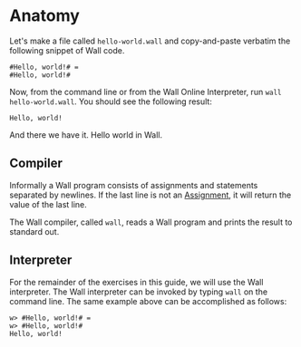 # Anatomy

Let's make a file called `hello-world.wall` and copy-and-paste verbatim the following snippet of Wall code.

```
#Hello, world!# =
#Hello, world!#
```

Now, from the command line or from the Wall Online Interpreter, run `wall hello-world.wall`. You should see the following result:

```
Hello, world!
```

And there we have it.  Hello world in Wall.

## Compiler

Informally a Wall program consists of assignments and statements separated by newlines.  If the last line is not an [Assignment](/assignment), it will return the value of the last line.

The Wall compiler, called `wall`, reads a Wall program and prints the result to standard out.

## Interpreter

For the remainder of the exercises in this guide, we will use the Wall interpreter.  The Wall interpreter can be invoked by typing `wall` on the command line.  The same example above can be accomplished as follows:

```
w> #Hello, world!# =
w> #Hello, world!#
Hello, world!
```
